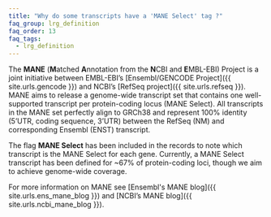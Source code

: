```yaml
---
title: "Why do some transcripts have a 'MANE Select' tag ?"
faq_group: lrg_definition
faq_order: 13
faq_tags:
  - lrg_definition
---
```


The **MANE** (**M**atched **A**nnotation from the **N**CBI and **E**MBL-EBI) Project is a joint initiative between EMBL-EBI’s [Ensembl/GENCODE Project]({{ site.urls.gencode }}) and NCBI’s [RefSeq project]({{ site.urls.refseq }}). MANE aims to release a genome-wide transcript set that contains one well-supported transcript per protein-coding locus (MANE Select). All transcripts in the MANE set perfectly align to GRCh38 and represent 100% identity (5’UTR, coding sequence, 3’UTR) between the RefSeq (NM) and corresponding Ensembl (ENST) transcript.  

The flag **MANE Select** has been included in the records to note which transcript is the MANE Select for each gene. Currently, a MANE Select transcript has been defined for ~67% of protein-coding loci, though we aim to achieve genome-wide coverage.  

For more information on MANE see [Ensembl's MANE blog]({{ site.urls.ens_mane_blog }}) and [NCBI’s MANE blog]({{ site.urls.ncbi_mane_blog }}).
